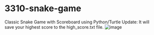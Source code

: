 # 3310-snake-game
Classic Snake Game with Scoreboard using Python/Turtle
Update: It will save your highest score to the high_score.txt file.
![image](https://user-images.githubusercontent.com/41495154/163457239-a26741bb-a3e0-4c8c-a9e8-a98f447da630.png)
